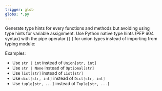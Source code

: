 ```yaml
---
trigger: glob
globs: *.py
---
```


Generate type hints for every functions and methods but avoiding using type hints for variable assignment. Use Python native type hints (PEP 604 syntax) with the pipe operator (`|` ) for union types instead of importing from typing module:

Examples:
  - Use `str | int`  instead of `Union[str, int]`
  - Use `str | None`  instead of `Optional[str]`
  - Use `list[str]`  instead of `List[str]`
  - Use `dict[str, int]`  instead of `Dict[str, int]`
  - Use `tuple[str, ...]`  instead of `Tuple[str, ...]`
